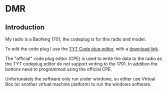 # DMR

## Introduction

My radio is a Baofeng 1701, the codeplug is for this radio and model.

To edit the code plug I use the [TYT Code plug editor](https://www.miklor.com/DMR/DMR-380-CPEditor.php),
with a [download link](https://www.miklor.com/DMR/software/DMR_CPE.1.1.21.zip).

The "official" code plug editor (CPE) is used to write the data to the radio as the
TYT codeplug editor do not support writing to the 1701. In addition the buttons
need to programmed using the official CPE. 

Unfortunately the software only run under windows, so either use Virtual
Box (or another virtual machine platform) to run the windows software. 


